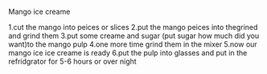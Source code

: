 Mango ice creame


1.cut the mango into peices or slices
2.put the mango peices into thegrined and grind them
3.put some creame and sugar (put sugar how much did you want)to the mango pulp
4.one more time grind them in the mixer 
5.now our mango ice ice creame is ready
6.put the pulp into glasses and put in the refridgrator for 5-6 hours or over night

